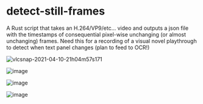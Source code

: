 # detect-still-frames
A Rust script that takes an H.264/VP9/etc... video and outputs a json file with the timestamps of consequential pixel-wise unchanging (or almost unchanging) frames. Need this for a recording of a visual novel playthrough to detect when text panel changes (plan to feed to OCR!)

![vlcsnap-2021-04-10-21h04m57s171](https://user-images.githubusercontent.com/5202330/114280095-7404fb00-9a40-11eb-8601-0d389d336bab.png)

![image](https://user-images.githubusercontent.com/5202330/114280118-8848f800-9a40-11eb-9861-b96f81544064.png)

![image](https://user-images.githubusercontent.com/5202330/114322991-d8e94f80-9b2b-11eb-965a-fd10f60fb07a.png)

![image](https://user-images.githubusercontent.com/5202330/114351812-cd217b80-9b73-11eb-9600-1a9bf11d11d9.png)
